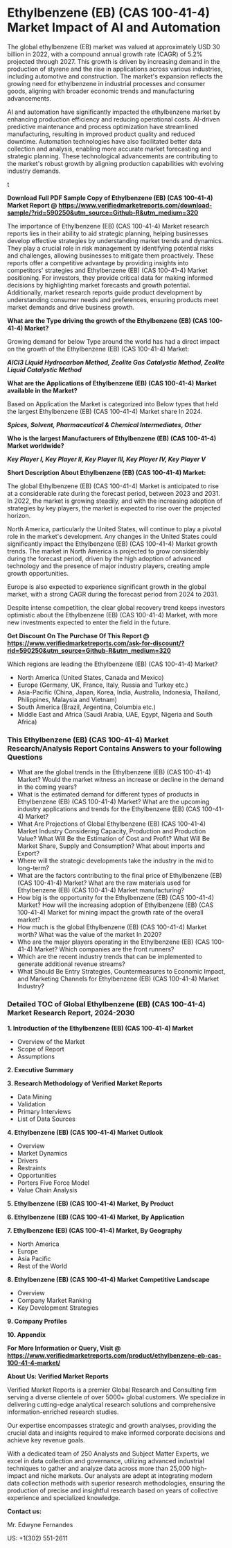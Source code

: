 <meta name="title" content="Global Ethylbenzene (EB) (CAS 100-41-4) Market Impact of AI and Automation"><meta name="description" content="The global ethylbenzene (EB) market was valued at approximately USD 30 billion in 2022, with a compound annual growth rate (CAGR) of 5.2% projected through 2027. This "><meta name="title" content="Ethylbenzene (EB) (CAS 100-41-4) Market Size, Share, Scope, Trends, Growth, Opportunities, Analysis, Forecast"><h1>Ethylbenzene (EB) (CAS 100-41-4) Market Impact of AI and Automation</h1><p>The global ethylbenzene (EB) market was valued at approximately USD 30 billion in 2022, with a compound annual growth rate (CAGR) of 5.2% projected through 2027. This growth is driven by increasing demand in the production of styrene and the rise in applications across various industries, including automotive and construction. The market's expansion reflects the growing need for ethylbenzene in industrial processes and consumer goods, aligning with broader economic trends and manufacturing advancements.</p><p>AI and automation have significantly impacted the ethylbenzene market by enhancing production efficiency and reducing operational costs. AI-driven predictive maintenance and process optimization have streamlined manufacturing, resulting in improved product quality and reduced downtime. Automation technologies have also facilitated better data collection and analysis, enabling more accurate market forecasting and strategic planning. These technological advancements are contributing to the market's robust growth by aligning production capabilities with evolving industry demands.</p>t</p><p id="" class=""><strong>Download Full PDF Sample Copy of Ethylbenzene (EB) (CAS 100-41-4) Market Report @ <a href="https://www.verifiedmarketreports.com/download-sample/?rid=590250&utm_source=Github-R&utm_medium=320" target="_blank">https://www.verifiedmarketreports.com/download-sample/?rid=590250&utm_source=Github-R&utm_medium=320</a></strong></p><p>The importance of&nbsp;Ethylbenzene (EB) (CAS 100-41-4) Market research reports lies in their ability to aid strategic planning, helping businesses develop effective strategies by understanding market trends and dynamics. They play a crucial role in risk management by identifying potential risks and challenges, allowing businesses to mitigate them proactively. These reports offer a competitive advantage by providing insights into competitors' strategies and Ethylbenzene (EB) (CAS 100-41-4) Market positioning. For investors, they provide critical data for making informed decisions by highlighting market forecasts and growth potential. Additionally, market research reports guide product development by understanding consumer needs and preferences, ensuring products meet market demands and drive business growth.</p><p><strong>What are the&nbsp;Type driving the growth of the Ethylbenzene (EB) (CAS 100-41-4) Market?</strong></p><p id="" class="">Growing demand for below Type around the world has had a direct impact on the growth of the Ethylbenzene (EB) (CAS 100-41-4) Market:</p><em><strong>AlCl3 Liquid Hydrocarbon Method, Zeolite Gas Catalystic Method, Zeolite Liquid Catalystic Method</strong></em></p><strong>What are the&nbsp;Applications&nbsp;of Ethylbenzene (EB) (CAS 100-41-4) Market available in the Market?</strong></p><p id="" class="">Based on Application the Market is categorized into Below types that held the largest Ethylbenzene (EB) (CAS 100-41-4) Market share In 2024.</p><em><strong>Spices, Solvent, Pharmaceutical & Chemical Intermediates, Other</strong></em></p><strong>Who is the largest Manufacturers of Ethylbenzene (EB) (CAS 100-41-4) Market worldwide?</strong></p><p><em><strong>Key Player I, Key Player II, Key Player III, Key Player IV, Key Player V</strong></em></p><p id="" class=""><strong>Short Description About Ethylbenzene (EB) (CAS 100-41-4) Market:</strong></p><p>The global Ethylbenzene (EB) (CAS 100-41-4) Market is anticipated to rise at a considerable rate during the forecast period, between 2023 and 2031. In 2022, the market is growing steadily, and with the increasing adoption of strategies by key players, the market is expected to rise over the projected horizon.</p><p>North America, particularly the United States, will continue to play a pivotal role in the market's development. Any changes in the United States could significantly impact the Ethylbenzene (EB) (CAS 100-41-4) Market growth trends. The market in North America is projected to grow considerably during the forecast period, driven by the high adoption of advanced technology and the presence of major industry players, creating ample growth opportunities.</p><p>Europe is also expected to experience significant growth in the global market, with a strong CAGR during the forecast period from 2024 to 2031.</p><p>Despite intense competition, the clear global recovery trend keeps investors optimistic about the Ethylbenzene (EB) (CAS 100-41-4) Market, with more new investments expected to enter the field in the future.</p><p id="" class=""><strong>Get Discount On The Purchase Of This Report @ <a href="https://www.verifiedmarketreports.com/ask-for-discount/?rid=590250&utm_source=Github-R&utm_medium=320" target="_blank">https://www.verifiedmarketreports.com/ask-for-discount/?rid=590250&utm_source=Github-R&utm_medium=320</a></strong></p>Which regions are leading the Ethylbenzene (EB) (CAS 100-41-4) Market?</p><ul><li>North America (United States, Canada and Mexico)</li><li>Europe (Germany, UK, France, Italy, Russia and Turkey etc.)</li><li>Asia-Pacific (China, Japan, Korea, India, Australia, Indonesia, Thailand, Philippines, Malaysia and Vietnam)</li><li>South America (Brazil, Argentina, Columbia etc.)</li><li>Middle East and Africa (Saudi Arabia, UAE, Egypt, Nigeria and South Africa)</li></ul><h3 id="" class="">This Ethylbenzene (EB) (CAS 100-41-4) Market Research/Analysis Report Contains Answers to your following Questions</h3><ul><li>What are the global trends in the Ethylbenzene (EB) (CAS 100-41-4) Market? Would the market witness an increase or decline in the demand in the coming years?</li><li>What is the estimated demand for different types of products in Ethylbenzene (EB) (CAS 100-41-4) Market? What are the upcoming industry applications and trends for the Ethylbenzene (EB) (CAS 100-41-4) Market?</li><li>What Are Projections of Global Ethylbenzene (EB) (CAS 100-41-4) Market Industry Considering Capacity, Production and Production Value? What Will Be the Estimation of Cost and Profit? What Will Be Market Share, Supply and Consumption? What about imports and Export?</li><li>Where will the strategic developments take the industry in the mid to long-term?</li><li>What are the factors contributing to the final price of Ethylbenzene (EB) (CAS 100-41-4) Market? What are the raw materials used for Ethylbenzene (EB) (CAS 100-41-4) Market manufacturing?</li><li>How big is the opportunity for the Ethylbenzene (EB) (CAS 100-41-4) Market? How will the increasing adoption of Ethylbenzene (EB) (CAS 100-41-4) Market for mining impact the growth rate of the overall market?</li><li>How much is the global Ethylbenzene (EB) (CAS 100-41-4) Market worth? What was the value of the market In 2020?</li><li>Who are the major players operating in the Ethylbenzene (EB) (CAS 100-41-4) Market? Which companies are the front runners?</li><li>Which are the recent industry trends that can be implemented to generate additional revenue streams?</li><li>What Should Be Entry Strategies, Countermeasures to Economic Impact, and Marketing Channels for Ethylbenzene (EB) (CAS 100-41-4) Market Industry?</li></ul><h3 id="" class="">Detailed TOC of Global Ethylbenzene (EB) (CAS 100-41-4) Market Research Report, 2024-2030</h3><p id="" class=""><strong>1. Introduction of the Ethylbenzene (EB) (CAS 100-41-4) Market</strong></p><ul><li>Overview of the Market</li><li>Scope of Report</li><li>Assumptions</li></ul><p id="" class=""><strong>2. Executive Summary</strong></p><p id="" class=""><strong>3. Research Methodology of Verified Market Reports</strong></p><ul><li>Data Mining</li><li>Validation</li><li>Primary Interviews</li><li>List of Data Sources</li></ul><p id="" class=""><strong>4. Ethylbenzene (EB) (CAS 100-41-4) Market Outlook</strong></p><ul><li>Overview</li><li>Market Dynamics</li><li>Drivers</li><li>Restraints</li><li>Opportunities</li><li>Porters Five Force Model</li><li>Value Chain Analysis</li></ul><p id="" class=""><strong>5. Ethylbenzene (EB) (CAS 100-41-4) Market, By Product</strong></p><p id="" class=""><strong>6. Ethylbenzene (EB) (CAS 100-41-4) Market, By Application</strong></p><p id="" class=""><strong>7. Ethylbenzene (EB) (CAS 100-41-4) Market, By Geography</strong></p><ul><li>North America</li><li>Europe</li><li>Asia Pacific</li><li>Rest of the World</li></ul><p id="" class=""><strong>8. Ethylbenzene (EB) (CAS 100-41-4) Market Competitive Landscape</strong></p><ul><li>Overview</li><li>Company Market Ranking</li><li>Key Development Strategies</li></ul><p id="" class=""><strong>9. Company Profiles</strong></p><p id="" class=""><strong>10. Appendix</strong></p><p id="" class=""><strong>For More Information or Query, Visit @ <a href="https://www.verifiedmarketreports.com/product/ethylbenzene-eb-cas-100-41-4-market/" target="_blank">https://www.verifiedmarketreports.com/product/ethylbenzene-eb-cas-100-41-4-market/</a></strong></p><p id="" class=""><strong>About Us: Verified Market Reports</strong></p><p id="" class="">Verified Market Reports is a premier Global Research and Consulting firm serving a diverse clientele of over 5000+ global customers. We specialize in delivering cutting-edge analytical research solutions and comprehensive information-enriched research studies.</p><p id="" class="">Our expertise encompasses strategic and growth analyses, providing the crucial data and insights required to make informed corporate decisions and achieve key revenue goals.</p><p id="" class="">With a dedicated team of 250 Analysts and Subject Matter Experts, we excel in data collection and governance, utilizing advanced industrial techniques to gather and analyze data across more than 25,000 high-impact and niche markets. Our analysts are adept at integrating modern data collection methods with superior research methodologies, ensuring the production of precise and insightful research based on years of collective experience and specialized knowledge.</p><p id="" class=""><strong>Contact us:</strong></p><p id="" class="">Mr. Edwyne Fernandes</p><p id="" class="">US: +1(302) 551-2611</p>